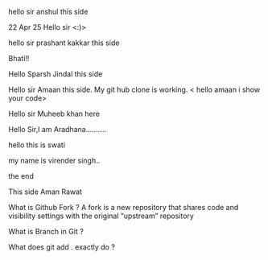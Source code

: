 hello sir anshul this side 

22 Apr 25 Hello sir <:)>



hello sir prashant kakkar this side

Bhati!!


Hello Sparsh Jindal this side

Hello sir Amaan this side. My git hub clone is working. < hello amaan i show your code>


Hello sir Muheeb khan here

Hello Sir,I am Aradhana..........

hello this is swati


my name is virender singh..

the end



This side Aman Rawat



What is Github Fork ?
A fork is a new repository that shares code and visibility settings with the original “upstream” repository

What is Branch in Git ?


What does git add . exactly do ?


